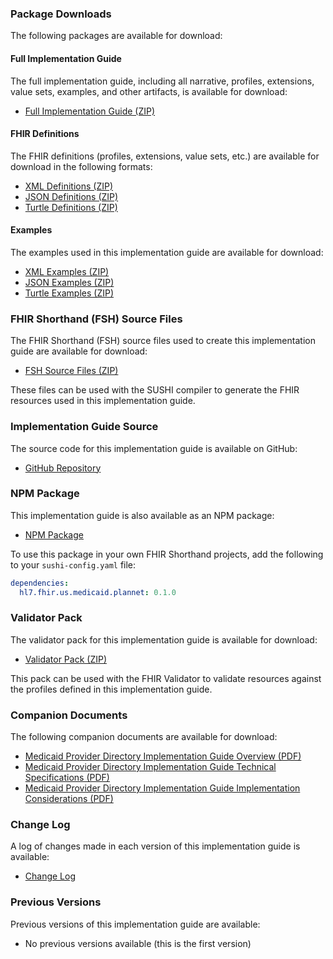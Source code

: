 ### Package Downloads

The following packages are available for download:

#### Full Implementation Guide

The full implementation guide, including all narrative, profiles, extensions, value sets, examples, and other artifacts, is available for download:

- [Full Implementation Guide (ZIP)](full-ig.zip)

#### FHIR Definitions

The FHIR definitions (profiles, extensions, value sets, etc.) are available for download in the following formats:

- [XML Definitions (ZIP)](definitions.xml.zip)
- [JSON Definitions (ZIP)](definitions.json.zip)
- [Turtle Definitions (ZIP)](definitions.ttl.zip)

#### Examples

The examples used in this implementation guide are available for download:

- [XML Examples (ZIP)](examples.xml.zip)
- [JSON Examples (ZIP)](examples.json.zip)
- [Turtle Examples (ZIP)](examples.ttl.zip)

### FHIR Shorthand (FSH) Source Files

The FHIR Shorthand (FSH) source files used to create this implementation guide are available for download:

- [FSH Source Files (ZIP)](fsh-source.zip)

These files can be used with the SUSHI compiler to generate the FHIR resources used in this implementation guide.

### Implementation Guide Source

The source code for this implementation guide is available on GitHub:

- [GitHub Repository](https://github.com/HL7/medicaid-plannet)

### NPM Package

This implementation guide is also available as an NPM package:

- [NPM Package](https://www.npmjs.com/package/hl7.fhir.us.medicaid.plannet)

To use this package in your own FHIR Shorthand projects, add the following to your `sushi-config.yaml` file:

```yaml
dependencies:
  hl7.fhir.us.medicaid.plannet: 0.1.0
```

### Validator Pack

The validator pack for this implementation guide is available for download:

- [Validator Pack (ZIP)](validator-pack.zip)

This pack can be used with the FHIR Validator to validate resources against the profiles defined in this implementation guide.

### Companion Documents

The following companion documents are available for download:

- [Medicaid Provider Directory Implementation Guide Overview (PDF)](medicaid-plannet-overview.pdf)
- [Medicaid Provider Directory Implementation Guide Technical Specifications (PDF)](medicaid-plannet-technical-specs.pdf)
- [Medicaid Provider Directory Implementation Guide Implementation Considerations (PDF)](medicaid-plannet-implementation-considerations.pdf)

### Change Log

A log of changes made in each version of this implementation guide is available:

- [Change Log](change-log.html)

### Previous Versions

Previous versions of this implementation guide are available:

- No previous versions available (this is the first version)
